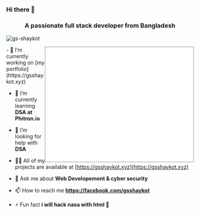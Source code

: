 ### Hi there 👋

<h3 align="center">A passionate full stack developer from Bangladesh</h3>

<p align="left"> <img src="https://komarev.com/ghpvc/?username=gs-shaykot&label=Profile%20views&color=0e75b6&style=flat" alt="gs-shaykot" /> </p>
<p><img align="right" width="400px" height="310px" src="https://github.com/gs-shaykot/gs-logo/blob/main/oie_2864559C7XZtFtS.gif"></img></p>
- 🔭 I’m currently working on [my portfolio](https://gsshaykot.xyz)

- 🌱 I’m currently learning **DSA at Phitron.io**

- 🤝 I’m looking for help with **DSA**

- 👨‍💻 All of my projects are available at [https://gsshaykot.xyz](https://gsshaykot.xyz)

- 💬 Ask me about **Web Developement & cyber security**

- 📫 How to reach me **https://facebook.com/gsshaykot**

- ⚡ Fun fact **i will hack nasa with html 🤣**

